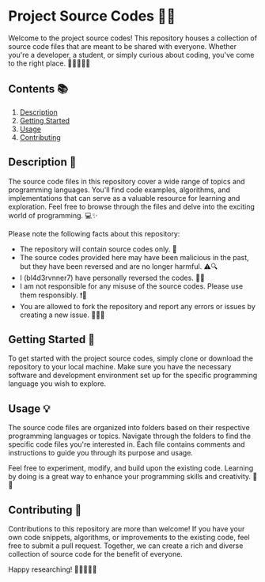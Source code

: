 # Project Source Codes 📁🔬

Welcome to the project source codes! This repository houses a collection of source code files that are meant to be shared with everyone. Whether you're a developer, a student, or simply curious about coding, you've come to the right place. 🌟👩‍💻👨‍💻

## Contents 📚

1. [Description](#description)
2. [Getting Started](#getting-started)
3. [Usage](#usage)
4. [Contributing](#contributing)

## Description 📝

The source code files in this repository cover a wide range of topics and programming languages. You'll find code examples, algorithms, and implementations that can serve as a valuable resource for learning and exploration. Feel free to browse through the files and delve into the exciting world of programming. 💻✨

Please note the following facts about this repository:

- The repository will contain source codes only. 📄
- The source codes provided here may have been malicious in the past, but they have been reversed and are no longer harmful. ⚠️🔍
- I (bl4d3rvnner7) have personally reversed the codes. 🕵️‍♀️
- I am not responsible for any misuse of the source codes. Please use them responsibly. ❗️🚫
- You are allowed to fork the repository and report any errors or issues by creating a new issue. 🍴🐛📝

## Getting Started 🚀

To get started with the project source codes, simply clone or download the repository to your local machine. Make sure you have the necessary software and development environment set up for the specific programming language you wish to explore.

## Usage 💡

The source code files are organized into folders based on their respective programming languages or topics. Navigate through the folders to find the specific code files you're interested in. Each file contains comments and instructions to guide you through its purpose and usage.

Feel free to experiment, modify, and build upon the existing code. Learning by doing is a great way to enhance your programming skills and creativity. 🧠💪

## Contributing 🤝

Contributions to this repository are more than welcome! If you have your own code snippets, algorithms, or improvements to the existing code, feel free to submit a pull request. Together, we can create a rich and diverse collection of source code for the benefit of everyone.

Happy researching! 🎉👩‍💻👨‍💻
